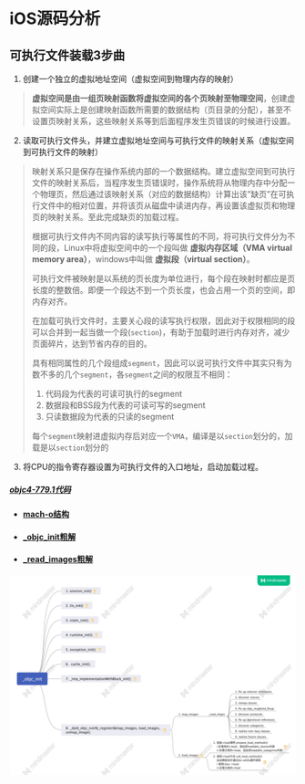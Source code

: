 
# iOS源码分析

## 可执行文件装载3步曲
1. 创建一个独立的虚拟地址空间（虚拟空间到物理内存的映射）
> **虚拟空间是由一组页映射函数将虚拟空间的各个页映射至物理空间**，创建虚拟空间实际上是创建映射函数所需要的数据结构（页目录的分配），甚至不设置页映射关系，这些映射关系等到后面程序发生页错误的时候进行设置。

2. 读取可执行文件头，并建立虚拟地址空间与可执行文件的映射关系（虚拟空间到可执行文件的映射）
> 映射关系只是保存在操作系统内部的一个数据结构。建立虚拟空间到可执行文件的映射关系后，当程序发生页错误时，操作系统将从物理内存中分配一个物理页，然后通过该映射关系（对应的数据结构）计算出该”缺页”在可执行文件中的相对位置，并将该页从磁盘中读进内存，再设置该虚拟页和物理页的映射关系。至此完成缺页的加载过程。
>
> 根据可执行文件内不同内容的读写执行等属性的不同，将可执行文件分为不同的段，Linux中将虚拟空间中的一个段叫做 **虚拟内存区域（VMA virtual memory area）**，windows中叫做 **虚拟段（virtual section）**。
>
> 可执行文件被映射是以系统的页长度为单位进行，每个段在映射时都应是页长度的整数倍。即便一个段达不到一个页长度，也会占用一个页的空间，即内存对齐。
>
> 在加载可执行文件时，主要关心段的读写执行权限，因此对于权限相同的段可以合并到一起当做一个段(`section`)，有助于加载时进行内存对齐，减少页面碎片，达到节省内存的目的。
>
> 具有相同属性的几个段组成`segment`，因此可以说可执行文件中其实只有为数不多的几个`segment`，各`segment`之间的权限互不相同：
> 1. 代码段为代表的可读可执行的segment
> 2. 数据段和BSS段为代表的可读可写的segment
> 3. 只读数据段为代表的只读的segment
>
> 每个`segment`映射进虚拟内存后对应一个`VMA`，编译是以`section`划分的，加载是以`section`划分的


3. 将CPU的指令寄存器设置为可执行文件的入口地址，启动加载过程。

##### [objc4-779.1代码](https://github.com/NSSONGMENG/objc4-779.1.git)

- #### [mach-o结构](https://github.com/NSSONGMENG/wiki/tree/master/mach-o/mach-o.md)
- #### [_objc_init粗解](https://github.com/NSSONGMENG/wiki/tree/master/pre_main/_objc_init.md)
- #### [_read_images粗解](https://github.com/NSSONGMENG/wiki/tree/master/pre_main/read_images/_read_images.md)

![mach-o.jpg](https://github.com/NSSONGMENG/wiki/blob/master/images/_objc_init.jpg)
